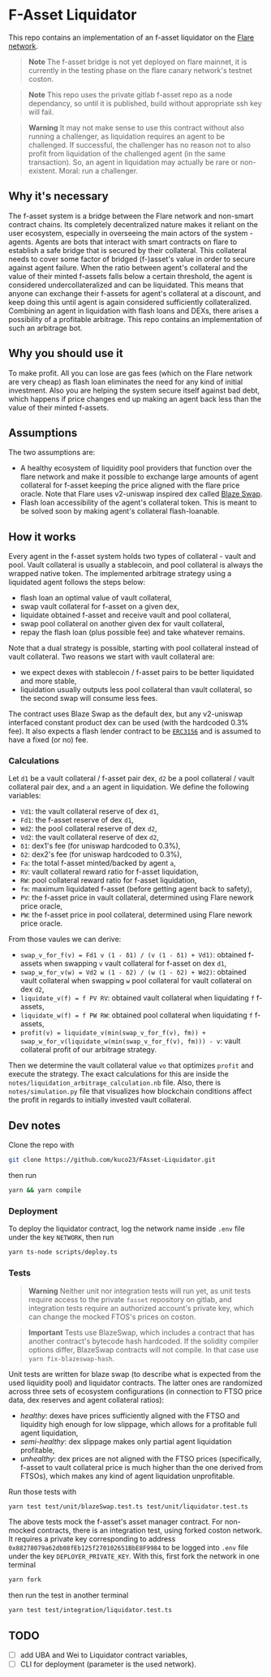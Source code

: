 # F-Asset Liquidator

This repo contains an implementation of an f-asset liquidator on the [Flare network](https://flare.network/).

> **Note**
> The f-asset bridge is not yet deployed on flare mainnet, it is currently in the testing phase on the flare canary network's testnet coston.

> **Note**
> This repo uses the private gitlab f-asset repo as a node dependancy, so until it is published, build without appropriate ssh key will fail.

> **Warning**
> It may not make sense to use this contract without also running a challenger, as liquidation requires an agent to be challenged. If successful, the challenger has no reason not to also profit from liquidation of the challenged agent (in the same transaction). So, an agent in liquidation may actually be rare or non-existent. Moral: run a challenger.

## Why it's necessary

The f-asset system is a bridge between the Flare network and non-smart contract chains. Its completely decentralized nature makes it reliant on the user ecosystem, especially in overseeing the main actors of the system - agents. Agents are bots that interact with smart contracts on flare to establish a safe bridge that is secured by their collateral. This collateral needs to cover some factor of bridged (f-)asset's value in order to secure against agent failure. When the ratio between agent's collateral and the value of their minted f-assets falls below a certain threshold, the agent is considered undercollateralized and can be liquidated. This means that anyone can exchange their f-assets for agent's collateral at a discount, and keep doing this until agent is again considered sufficiently collateralized. Combining an agent in liquidation with flash loans and DEXs, there arises a possibility of a profitable arbitrage. This repo contains an implementation of such an arbitrage bot.

## Why you should use it

To make profit. All you can lose are gas fees (which on the Flare network are very cheap) as flash loan eliminates the need for any kind of initial investment. Also you are helping the system secure itself against bad debt, which happens if price changes end up making an agent back less than the value of their minted f-assets.

## Assumptions

The two assumptions are:

- A healthy ecosystem of liquidity pool providers that function over the flare network and make it possible to exchange large amounts of agent collateral for f-asset keeping the price aligned with the flare price oracle. Note that Flare uses v2-uniswap inspired dex called [Blaze Swap](https://blazeswap.xyz/).
- Flash loan accessibility of the agent's collateral token. This is meant to be solved soon by making agent's collateral flash-loanable.

## How it works

Every agent in the f-asset system holds two types of collateral - vault and pool. Vault collateral is usually a stablecoin, and pool collateral is always the wrapped native token. The implemented arbitrage strategy using a liquidated agent follows the steps below:
- flash loan an optimal value of vault collateral,
- swap vault collateral for f-asset on a given dex,
- liquidate obtained f-asset and receive vault and pool collateral,
- swap pool collateral on another given dex for vault collateral,
- repay the flash loan (plus possible fee) and take whatever remains.

Note that a dual strategy is possible, starting with pool collateral instead of vault collateral. Two reasons we start with vault collateral are:
- we expect dexes with stablecoin / f-asset pairs to be better liquidated and more stable,
- liquidation usually outputs less pool collateral than vault collateral, so the second swap will consume less fees.

The contract uses Blaze Swap as the default dex, but any v2-uniswap interfaced constant product dex can be used (with the hardcoded 0.3% fee). It also expects a flash lender contract to be [`ERC3156`](https://github.com/OpenZeppelin/openzeppelin-contracts/blob/master/contracts/interfaces/IERC3156FlashLender.sol) and is assumed to have a fixed (or no) fee.

### Calculations

Let `d1` be a vault collateral / f-asset pair dex, `d2` be a pool collateral / vault collateral pair dex, and `a` an agent in liquidation. We define the following variables:
- `Vd1`: the vault collateral reserve of dex `d1`,
- `Fd1`: the f-asset reserve of dex `d1`,
- `Wd2`: the pool collateral reserve of dex `d2`,
- `Vd2`: the vault collateral reserve of dex `d2`,
- `δ1`: dex1's fee (for uniswap hardcoded to 0.3%),
- `δ2`: dex2's fee (for uniswap hardcoded to 0.3%),
- `Fa`: the total f-asset minted/backed by agent `a`,
- `RV`: vault collateral reward ratio for f-asset liquidation,
- `RW`: pool collateral reward ratio for f-asset liquidation,
- `fm`: maximum liquidated f-asset (before getting agent back to safety),
- `PV`: the f-asset price in vault collateral, determined using Flare nework price oracle,
- `PW`: the f-asset price in pool collateral, determined using Flare nework price oracle.

From those vaules we can derive:
- `swap_v_for_f(v) = Fd1 v (1 - δ1) / (v (1 - δ1) + Vd1)`: obtained f-assets when swapping `v` vault collateral for f-asset on dex `d1`,
- `swap_w_for_v(w) = Vd2 w (1 - δ2) / (w (1 - δ2) + Wd2)`: obtained vault collateral when swapping `w` pool collateral for vault collateral on dex `d2`,
- `liquidate_v(f) = f PV RV`: obtained vault collateral when liquidating `f` f-assets,
- `liquidate_w(f) = f PW RW`: obtained pool collateral when liquidating `f` f-assets,
- `profit(v) = liquidate_v(min(swap_v_for_f(v), fm)) + swap_w_for_v(liquidate_w(min(swap_v_for_f(v), fm))) - v`: vault collateral profit of our arbitrage strategy.

Then we determine the vault collateral value `vo` that optimizes `profit` and execute the strategy. The exact calculations for this are inside the `notes/liquidation_arbitrage_calculation.nb` file. Also, there is `notes/simulation.py` file that visualizes how blockchain conditions affect the profit in regards to initially invested vault collateral.

## Dev notes

Clone the repo with
```sh
git clone https://github.com/kuco23/FAsset-Liquidator.git
```
then run
```sh
yarn && yarn compile
```

### Deployment

To deploy the liquidator contract, log the network name inside `.env` file under the key `NETWORK`, then run
```sh
yarn ts-node scripts/deploy.ts
```

### Tests

> **Warning**
> Neither unit nor integration tests will run yet, as unit tests require access to the private `fasset` repository on gitlab, and integration tests require an authorized account's private key, which can change the mocked FTOS's prices on coston.

> **Important**
> Tests use BlazeSwap, which includes a contract that has another contract's bytecode hash hardcoded. If the solidity compiler options differ, BlazeSwap contracts will not compile. In that case use `yarn fix-blazeswap-hash`.

Unit tests are written for blaze swap (to describe what is expected from the used liquidity pool) and liquidator contracts. The latter ones are randomized across three sets of ecosystem configurations (in connection to FTSO price data, dex reserves and agent collateral ratios):
- *healthy*: dexes have prices sufficiently aligned with the FTSO and liquidity high enough for low slippage, which allows for a profitable full agent liquidation,
- *semi-healthy*: dex slippage makes only partial agent liquidation profitable,
- *unhealthy*: dex prices are not aligned with the FTSO prices (specifically, f-asset to vault collateral price is much higher than the one derived from FTSOs), which makes any kind of agent liquidation unprofitable.

Run those tests with
```sh
yarn test test/unit/blazeSwap.test.ts test/unit/liquidator.test.ts
```

The above tests mock the f-asset's asset manager contract. For non-mocked contracts, there is an integration test, using forked coston network. It requires a private key corresponding to address `0x88278079a62db08fEb125f270102651BbE8F9984` to be logged into `.env` file under the key `DEPLOYER_PRIVATE_KEY`. With this, first fork the network in one terminal
```sh
yarn fork
```
then run the test in another terminal
```sh
yarn test test/integration/liquidator.test.ts
```

## TODO
- [ ] add UBA and Wei to Liquidator contract variables,
- [ ] CLI for deployment (parameter is the used network).